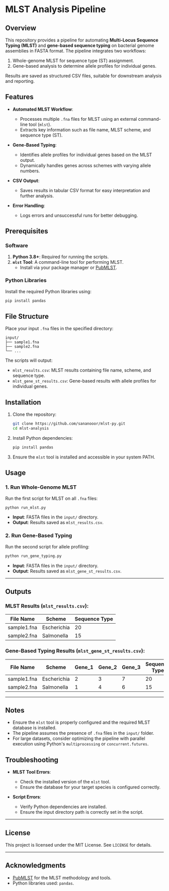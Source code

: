 
# MLST Analysis Pipeline

## Overview

This repository provides a pipeline for automating **Multi-Locus Sequence Typing (MLST)** and **gene-based sequence typing** on bacterial genome assemblies in FASTA format. The pipeline integrates two workflows:
1. Whole-genome MLST for sequence type (ST) assignment.
2. Gene-based analysis to determine allele profiles for individual genes.

Results are saved as structured CSV files, suitable for downstream analysis and reporting.



## Features

- **Automated MLST Workflow**:
  - Processes multiple `.fna` files for MLST using an external command-line tool (`mlst`).
  - Extracts key information such as file name, MLST scheme, and sequence type (ST).

- **Gene-Based Typing**:
  - Identifies allele profiles for individual genes based on the MLST output.
  - Dynamically handles genes across schemes with varying allele numbers.

- **CSV Output**:
  - Saves results in tabular CSV format for easy interpretation and further analysis.

- **Error Handling**:
  - Logs errors and unsuccessful runs for better debugging.



## Prerequisites

### Software
1. **Python 3.8+**: Required for running the scripts.
2. **`mlst` Tool**: A command-line tool for performing MLST.
   - Install via your package manager or [PubMLST](https://github.com/tseemann/mlst).

### Python Libraries
Install the required Python libraries using:
```bash
pip install pandas
```



## File Structure

Place your input `.fna` files in the specified directory:
```
input/
├── sample1.fna
├── sample2.fna
└── ...
```

The scripts will output:
- `mlst_results.csv`: MLST results containing file name, scheme, and sequence type.
- `mlst_gene_st_results.csv`: Gene-based results with allele profiles for individual genes.



## Installation

1. Clone the repository:
   ```bash
   git clone https://github.com/sananooor/mlst-py.git
   cd mlst-analysis
   ```

2. Install Python dependencies:
   ```bash
   pip install pandas
   ```

3. Ensure the `mlst` tool is installed and accessible in your system PATH.



## Usage

### 1. Run Whole-Genome MLST
Run the first script for MLST on all `.fna` files:
```bash
python run_mlst.py
```

- **Input**: FASTA files in the `input/` directory.
- **Output**: Results saved as `mlst_results.csv`.

### 2. Run Gene-Based Typing
Run the second script for allele profiling:
```bash
python run_gene_typing.py
```

- **Input**: FASTA files in the `input/` directory.
- **Output**: Results saved as `mlst_gene_st_results.csv`.

---

## Outputs

### MLST Results (`mlst_results.csv`):
| File Name      | Scheme       | Sequence Type |
|----------------|--------------|---------------|
| sample1.fna    | Escherichia  | 20            |
| sample2.fna    | Salmonella   | 15            |

### Gene-Based Typing Results (`mlst_gene_st_results.csv`):
| File Name      | Scheme       | Gene_1 | Gene_2 | Gene_3 | Sequence Type |
|----------------|--------------|--------|--------|--------|---------------|
| sample1.fna    | Escherichia  | 2      | 3      | 7      | 20            |
| sample2.fna    | Salmonella   | 1      | 4      | 6      | 15            |

---

## Notes

- Ensure the `mlst` tool is properly configured and the required MLST database is installed.
- The pipeline assumes the presence of `.fna` files in the `input/` folder.
- For large datasets, consider optimizing the pipeline with parallel execution using Python's `multiprocessing` or `concurrent.futures`.



## Troubleshooting

- **MLST Tool Errors**:
  - Check the installed version of the `mlst` tool.
  - Ensure the database for your target species is configured correctly.

- **Script Errors**:
  - Verify Python dependencies are installed.
  - Ensure the input directory path is correctly set in the script.

---


## License

This project is licensed under the MIT License. See `LICENSE` for details.

---

## Acknowledgments

- [PubMLST](https://pubmlst.org/) for the MLST methodology and tools.
- Python libraries used: `pandas`.

